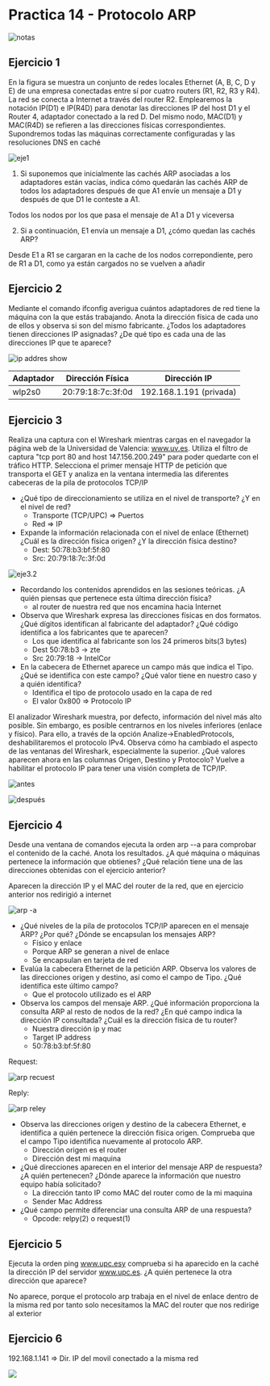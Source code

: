 # Practica 14 - Protocolo ARP

![notas](attachment/notas.png)

## Ejercicio 1

En la figura se muestra un conjunto de redes locales Ethernet (A, B, C, D y E) de una empresa conectadas entre sí por cuatro routers (R1, R2, R3 y R4). La red se conecta a Internet a través del router R2. Emplearemos la notación IP(D1) e IP(R4D) para denotar las direcciones IP del host D1 y el Router 4, adaptador conectado a la red D.  Del  mismo  nodo,  MAC(D1)  y  MAC(R4D)  se  refieren  a  las  direcciones  físicas correspondientes. Supondremos todas las máquinas correctamente configuradas y las resoluciones DNS en caché

![eje1](eje1.png)

1. Si suponemos que inicialmente las cachés ARP asociadas a los adaptadores están vacías, indica cómo quedarán las cachés ARP de todos los adaptadores después de que A1 envíe un mensaje a D1 y después de que D1 le conteste a A1.

Todos los nodos por los que pasa el mensaje de A1 a D1 y viceversa

2. Si a continuación, E1 envía un mensaje a D1, ¿cómo quedan las cachés ARP?

Desde E1 a R1 se cargaran en la cache de los nodos correpondiente, pero de R1 a D1, como ya están cargados no se vuelven a añadir

## Ejercicio 2

Mediante el comando ifconfig averigua cuántos adaptadores de red tiene la máquina con la que estás trabajando. Anota la dirección física de cada uno de ellos y observa si son del mismo fabricante. ¿Todos los adaptadores tienen direcciones IP asignadas? ¿De qué tipo es cada una de las direcciones IP que te aparece?

![ip addres show](attachment/ipAddresShow.png)

|Adaptador|Dirección Física|Dirección IP|
|--|--|--|
|wlp2s0| 20:79:18:7c:3f:0d|192.168.1.191 (privada)|

## Ejercicio 3

Realiza una captura con el Wireshark mientras cargas en el navegador la página web de la Universidad de Valencia: www.uv.es. Utiliza el filtro de captura "tcp port 80 and host 147.156.200.249" para poder quedarte con el tráfico HTTP. Selecciona el primer mensaje HTTP de petición que transporta el GET y analiza en la ventana intermedia las diferentes cabeceras de la pila de protocolos TCP/IP

- ¿Qué tipo de direccionamiento se utiliza en el nivel de transporte? ¿Y en el nivel de red?
  - Transporte (TCP/UPC) => Puertos
  - Red => IP
- Expande la información relacionada con el nivel de enlace (Ethernet) ¿Cuál es la dirección física origen? ¿Y la dirección física destino?
  - Dest: 50:78:b3:bf:5f:80 
  - Src: 20:79:18:7c:3f:0d

![eje3.2](attachment/direcci%C3%B3nF%C3%ADsica.png)

- Recordando los contenidos aprendidos en las sesiones teóricas. ¿A quién piensas que pertenece esta última dirección física?
  - al router de nuestra red que nos encamina hacia Internet
- Observa que Wireshark expresa las direcciones físicas en dos formatos. ¿Qué dígitos identifican al fabricante del adaptador? ¿Qué código identifica a los fabricantes que te aparecen?
  - Los que identifica al fabricante son los 24 primeros bits(3 bytes)
  - Dest 50:78:b3 -> zte
  - Src 20:79:18 -> IntelCor
- En la cabecera de Ethernet aparece un campo más que indica el Tipo. ¿Qué se identifica con este campo? ¿Qué valor tiene en nuestro caso y a quién identifica?
  - Identifica el tipo de protocolo usado en la capa de red
  - El valor 0x800 => Protocolo IP

El analizador Wireshark muestra, por defecto, información del nivel más alto posible. Sin embargo, es posible centrarnos en los niveles inferiores (enlace y físico). Para ello, a través de la opción Analize->EnabledProtocols, deshabilitaremos el protocolo IPv4. Observa cómo ha cambiado el aspecto de las ventanas del Wireshark, especialmente la superior. ¿Qué valores aparecen ahora en las columnas Origen, Destino y Protocolo? Vuelve a habilitar el protocolo IP para tener una visión completa de TCP/IP.

![antes](attachment/antes.png)

![después](attachment/despues.png)

## Ejercicio 4

Desde una ventana de comandos ejecuta la orden arp --a para comprobar el contenido de la caché. Anota los resultados. ¿A qué máquina o máquinas pertenece la información que obtienes? ¿Qué relación tiene una de las direcciones obtenidas con el ejercicio anterior?

Aparecen la dirección IP y el MAC del router de la red, que en ejercicio anterior nos redirigió a internet

![arp -a](attachment/arp-a.png)

- ¿Qué niveles de la pila de protocolos TCP/IP aparecen en el mensaje ARP? ¿Por qué? ¿Dónde se encapsulan los mensajes ARP?
  - Físico y enlace
  - Porque ARP se generan a nivel de enlace
  - Se encapsulan en tarjeta de red
- Evalúa la cabecera Ethernet de la petición ARP. Observa los valores de las direcciones origen y destino, así como el campo de Tipo. ¿Qué identifica este último campo?
  - Que el protocolo utilizado es el ARP
- Observa los campos del mensaje ARP. ¿Qué información proporciona la consulta ARP al resto de nodos de la red? ¿En qué campo indica la dirección IP consultada? ¿Cuál es la dirección física de tu router?
  - Nuestra dirección ip y mac
  - Target IP address
  - 50:78:b3:bf:5f:80

Request:

![arp recuest](attachment/ArpRequest.png)

Reply:

![arp reley](attachment/ArpRely.png)

- Observa las direcciones origen y destino de la cabecera Ethernet, e identifica a quién pertenece  la  dirección  física  origen.  Comprueba  que  el  campo  Tipo  identifica nuevamente al protocolo ARP.
  - Dirección origen es el router
  - Dirección dest mi maquina 
- ¿Qué direcciones aparecen en el interior del mensaje ARP de respuesta? ¿A quién pertenecen? ¿Dónde aparece la información que nuestro equipo había solicitado?
  - La dirección tanto IP como MAC del router como de la mi maquina
  - Sender Mac Address 
- ¿Qué campo permite diferenciar una consulta ARP de una respuesta?
  - Opcode: relpy(2) o request(1)

## Ejercicio 5

Ejecuta la orden ping www.upc.esy comprueba si ha aparecido en la caché la dirección IP del servidor www.upc.es. ¿A quién pertenece la otra dirección que aparece?

No aparece, porque el protocolo arp trabaja en el nivel de enlace dentro de la misma red por tanto solo necesitamos la MAC del router que nos redirige al exterior

## Ejercicio 6

192.168.1.141 => Dir. IP del movil conectado a la misma red

![](attachment/eje6.png)
